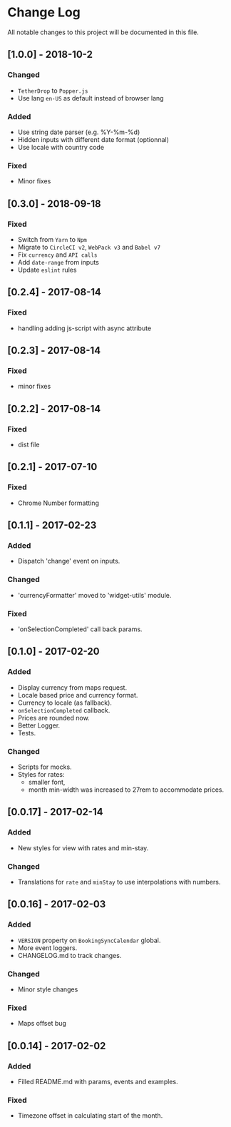 # Change Log
All notable changes to this project will be documented in this file.

## [1.0.0] - 2018-10-2
### Changed
- `TetherDrop` to `Popper.js`
- Use lang `en-US` as default instead of browser lang
### Added
- Use string date parser (e.g. %Y-%m-%d)
- Hidden inputs with different date format (optionnal)
- Use locale with country code
### Fixed
- Minor fixes

## [0.3.0] - 2018-09-18
### Fixed
- Switch from `Yarn` to `Npm`
- Migrate to `CircleCI v2`, `WebPack v3` and `Babel v7`
- Fix `currency` and `API calls`
- Add `date-range` from inputs
- Update `eslint` rules

## [0.2.4] - 2017-08-14
### Fixed
- handling adding js-script with async attribute

## [0.2.3] - 2017-08-14
### Fixed
- minor fixes

## [0.2.2] - 2017-08-14
### Fixed
- dist file

## [0.2.1] - 2017-07-10
### Fixed
- Chrome Number formatting

## [0.1.1] - 2017-02-23
### Added
- Dispatch 'change' event on inputs.

### Changed
- 'currencyFormatter' moved to 'widget-utils' module.
### Fixed
- 'onSelectionCompleted' call back params.

## [0.1.0] - 2017-02-20
### Added
- Display currency from maps request.
- Locale based price and currency format.
- Currency to locale (as fallback).
- `onSelectionCompleted` callback.
- Prices are rounded now.
- Better Logger.
- Tests.

### Changed
- Scripts for mocks.
- Styles for rates: 
  - smaller font,
  - month min-width was increased to 27rem to accommodate prices.

## [0.0.17] - 2017-02-14
### Added
- New styles for view with rates and min-stay.

### Changed
- Translations for `rate` and `minStay` to use interpolations with numbers.

## [0.0.16] - 2017-02-03
### Added
- `VERSION` property on `BookingSyncCalendar` global.
- More event loggers.
- CHANGELOG.md to track changes.

### Changed
- Minor style changes

### Fixed
- Maps offset bug

## [0.0.14] - 2017-02-02
### Added
- Filled README.md with params, events and examples.

### Fixed
- Timezone offset in calculating start of the month.

